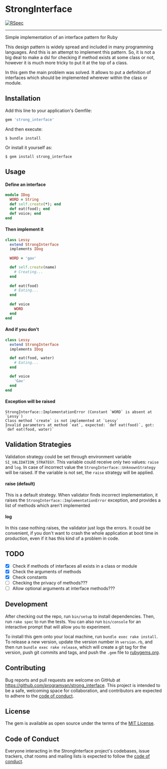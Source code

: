 

# StrongInterface

[![RSpec](https://github.com/programyan/strong_interface/actions/workflows/rspec.yml/badge.svg)](https://github.com/programyan/strong_interface/actions)

---

Simple implementation of an interface pattern for Ruby

This design pattern is widely spread and included in many programming languages.
And this is an attempt to implement this pattern.
So, it is not a big deal to make a dsl for checking if method exists at some class or not,
however it is much more tricky to put it at the top of a class.

In this gem the main problem was solved.
It allows to put a definition of interfaces which should be implemented wherever within the class or module.

## Installation

Add this line to your application's Gemfile:

```ruby
gem 'strong_interface'
```

And then execute:

    $ bundle install

Or install it yourself as:

    $ gem install strong_interface

## Usage

#### Define an interface

```ruby
module IDog
  WORD = String
  def self.create(*); end
  def eat(food); end
  def voice; end
end
```

#### Then implement it

```ruby
class Lessy
  extend StrongInterface
  implements IDog
  
  WORD = 'gav'

  def self.create(name)
    # Creating...
  end
  
  def eat(food)
    # Eating...
  end
  
  def voice
    WORD
  end
end
```

#### And if you don't

```ruby
class Lessy
  extend StrongInterface
  implements IDog

  def eat(food, water)
    # Eating...
  end

  def voice
    'Gav'
  end
end
```

#### Exception will be raised

```shell
StrongInterface::ImplementationError (Constant `WORD` is absent at `Lessy`)
Class method `create` is not implemented at `Lessy`
Invalid parameters at method `eat`, expected: `def eat(food)`, got: `def eat(food, water)`
```

## Validation Strategies

Validation strategy could be set through environment variable `SI_VALIDATION_STRATEGY`.
This variable could receive only two values: `raise` and `log`. 
In case of incorrect value the `StrongInterface::UnknownStrategy` will be raised.
If the variable is not set, the `raise` strategy will be applied.

#### raise (default)

This is a default strategy. When validator finds incorrect implementation, it raises the `StrongInterface::ImplementationError` exception,
and provides a list of methods which aren't implemented

#### log

In this case nothing raises, the validator just logs the errors.
It could be convenient, if you don't want to crash the whole application at boot time in production,
even if it has this kind of a problem in code.

## TODO

- [x] Check if methods of interfaces all exists in a class or module
- [x] Check the arguments of methods
- [x] Check constants
- [ ] Checking the privacy of methods???
- [ ] Allow optional arguments at interface methods???

## Development

After checking out the repo, run `bin/setup` to install dependencies. Then, run `rake spec` to run the tests. You can also run `bin/console` for an interactive prompt that will allow you to experiment.

To install this gem onto your local machine, run `bundle exec rake install`. To release a new version, update the version number in `version.rb`, and then run `bundle exec rake release`, which will create a git tag for the version, push git commits and tags, and push the `.gem` file to [rubygems.org](https://rubygems.org).

## Contributing

Bug reports and pull requests are welcome on GitHub at https://github.com/programyan/strong_interface. This project is intended to be a safe, welcoming space for collaboration, and contributors are expected to adhere to the [code of conduct](https://github.com/programyan/strong_interface/blob/main/CODE_OF_CONDUCT.md).


## License

The gem is available as open source under the terms of the [MIT License](https://opensource.org/licenses/MIT).

## Code of Conduct

Everyone interacting in the StrongInterface project's codebases, issue trackers, chat rooms and mailing lists is expected to follow the [code of conduct](https://github.com/programyan/strong_interface/blob/main/CODE_OF_CONDUCT.md).
